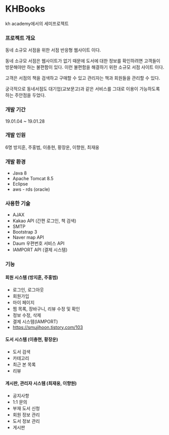 # KHBooks
kh academy에서의 세미프로젝트

### 프로젝트 개요
동네 소규모 서점을 위한 서점 반응형 웹사이트 이다.

동네 소규모 서점은 웹사이트가 없기 때문에 도서에 대한 정보를 확인하려면
고객들이 방문해야만 하는 불편함이 있다. 
이런 불편함을 해결하기 위한 소규모 서점 사이트 이다.

고객은 서점의 책을 검색하고 구매할 수 있고
관리자는 책과 회원들을 관리할 수 있다.

궁극적으로 동네서점도 대기업(교보문고)과 같은 서비스를 그대로 이용이 
가능하도록 하는 주안점을 두었다.

### 개발 기간
19.01.04 ~ 19.01.28

### 개발 인원
6명
방지훈, 주홍범, 이충현, 황장운, 이향원, 최재웅

### 개발 환경
- Java 8
- Apache Tomcat 8.5
- Eclipse
- aws - rds (oracle)

### 사용한 기술
- AJAX
- Kakao API (간편 로그인, 책 검색)
- SMTP 
- Bootstrap 3
- Naver map API
- Daum 우편번호 서비스 API
- IAMPORT API (결제 시스템)

### 기능
#### 회원 시스템 (방지훈, 주홍범)
- 로그인, 로그아웃
- 회원가입
- 마이 페이지
- 찜 목록, 장바구니, 리뷰 수정 및 확인
- 정보 수정, 삭제
- 결제 시스템(IAMPORT)
- https://smujihoon.tistory.com/103

#### 도서 시스템 (이충현, 황장운)
- 도서 검색
- 카테고리
- 최근 본 목록
- 리뷰
#### 게시판, 관리자 시스템 (최재웅, 이향원)
- 공지사항
- 1:1 문의
- 부재 도서 신청
- 회원 정보 관리
- 도서 정보 관리
- 게시판 

